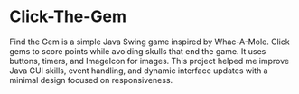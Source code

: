 # Click-The-Gem
Find the Gem is a simple Java Swing game inspired by Whac-A-Mole. Click gems to score points while avoiding skulls that end the game. It uses buttons, timers, and ImageIcon for images. This project helped me improve Java GUI skills, event handling, and dynamic interface updates with a minimal design focused on responsiveness.
